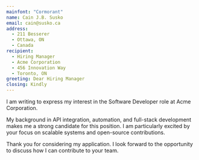 ```yaml
---
mainfont: "Cormorant"
name: Cain J.B. Susko
email: cain@susko.ca
address:
  - 211 Besserer
  - Ottawa, ON
  - Canada
recipient:
  - Hiring Manager
  - Acme Corporation
  - 456 Innovation Way
  - Toronto, ON
greeting: Dear Hiring Manager
closing: Kindly
---
```


<!-- date: May 26, 2025 -->

I am writing to express my interest in the Software Developer role at Acme
Corporation.

My background in API integration, automation, and full-stack development makes
me a strong candidate for this position. I am particularly excited by your
focus on scalable systems and open-source contributions.

Thank you for considering my application. I look forward to the opportunity to
discuss how I can contribute to your team.
